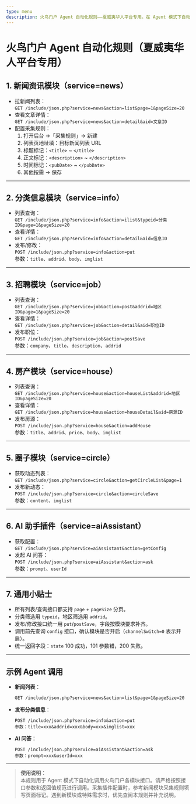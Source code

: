 ```yaml
---
type: menu
description: 火鸟门户 Agent 自动化规则——夏威夷华人平台专用。在 Agent 模式下自动配置并调用火鸟门户各模块接口及采集插件。
---
```


# 火鸟门户 Agent 自动化规则（夏威夷华人平台专用）

## 1. 新闻资讯模块（service=news）
- 拉新闻列表：  
  `GET /include/json.php?service=news&action=list&page=1&pageSize=20`
- 查看文章详情：  
  `GET /include/json.php?service=news&action=detail&aid=文章ID`
- 配置采集规则：  
  1. 打开后台 →「采集规则」→ 新建
  2. 列表页地址填：目标新闻列表 URL
  3. 标题标记：`<title>` ~ `</title>`
  4. 正文标记：`<description>` ~ `</description>`
  5. 时间标记：`<pubDate>` ~ `</pubDate>`
  6. 其他按需 → 保存

---

## 2. 分类信息模块（service=info）
- 列表查询：  
  `GET /include/json.php?service=info&action=ilist&typeid=分类ID&page=1&pageSize=20`
- 查看详情：  
  `GET /include/json.php?service=info&action=detail&aid=信息ID`
- 发布/修改：  
  `POST /include/json.php?service=info&action=put`  
  参数：`title`、`addrid`、`body`、`imglist`

---

## 3. 招聘模块（service=job）
- 列表查询：  
  `GET /include/json.php?service=job&action=post&addrid=地区ID&page=1&pageSize=20`
- 查看详情：  
  `GET /include/json.php?service=job&action=detail&aid=职位ID`
- 发布职位：  
  `POST /include/json.php?service=job&action=postSave`  
  参数：`company`、`title`、`description`、`addrid`

---

## 4. 房产模块（service=house）
- 列表查询：  
  `GET /include/json.php?service=house&action=houseList&addrid=地区ID&pageSize=20`
- 查看详情：  
  `GET /include/json.php?service=house&action=houseDetail&aid=房源ID`
- 发布房源：  
  `POST /include/json.php?service=house&action=addHouse`  
  参数：`title`、`addrid`、`price`、`body`、`imglist`

---

## 5. 圈子模块（service=circle）
- 获取动态列表：  
  `GET /include/json.php?service=circle&action=getCircleList&page=1`
- 发布新动态：  
  `POST /include/json.php?service=circle&action=circleSave`  
  参数：`content`、`imglist`

---

## 6. AI 助手插件（service=aiAssistant）
- 获取配置：  
  `GET /include/json.php?service=aiAssistant&action=getConfig`
- 发起 AI 问答：  
  `POST /include/json.php?service=aiAssistant&action=ask`  
  参数：`prompt`、`userId`

---

## 7. 通用小贴士
- 所有列表/查询接口都支持 `page` + `pageSize` 分页。
- 分类筛选用 `typeid`，地区筛选用 `addrid`。
- 发布/修改接口统一用 `put`/`postSave`，字段按模块要求补齐。
- 调用前先查询 `config` 接口，确认模块是否开启（`channelSwitch=0` 表示开启）。
- 统一返回字段：`state` 100 成功，101 参数错，200 失败。

---

## 示例 Agent 调用

- **新闻列表**：  
  ```http
  GET /include/json.php?service=news&action=list&page=1&pageSize=20
  ```
- **发布分类信息**：  
  ```http
  POST /include/json.php?service=info&action=put
  参数：title=xxx&addrid=xxx&body=xxx&imglist=xxx
  ```
- **AI 问答**：  
  ```http
  POST /include/json.php?service=aiAssistant&action=ask
  参数：prompt=xxx&userId=xxx
  ```

---

> **使用说明**：  
> 本规则用于 Agent 模式下自动化调用火鸟门户各模块接口。请严格按照接口参数和返回值规范进行调用。采集插件配置时，参考新闻模块采集规则填写页面标记。遇到新模块或特殊需求时，优先查阅本规则并补充说明。
